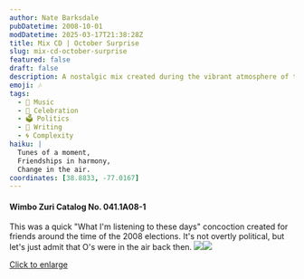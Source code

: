 ```yaml
---
author: Nate Barksdale
pubDatetime: 2008-10-01
modDatetime: 2025-03-17T21:38:28Z
title: Mix CD | October Surprise
slug: mix-cd-october-surprise
featured: false
draft: false
description: A nostalgic mix created during the vibrant atmosphere of the 2008 elections, capturing the spirit of the moment through music.
emoji: 🎶
tags:
  - 🎵 Music
  - 🎉 Celebration
  - 🗳️ Politics
  - 📝 Writing
  - 🌀 Complexity
haiku: |
  Tunes of a moment,  
  Friendships in harmony,  
  Change in the air.
coordinates: [38.8833, -77.0167]
---
```


#### Wimbo Zuri Catalog No. 041.1A08-1

This was a quick "What I'm listening to these days" concoction created for friends around the time of the 2008 elections. It's not overtly political, but let's just admit that O's were in the air back then. [![](@assets/images/october_260.jpg)](@assets/images/october_530.jpg)[![](@assets/images/october2_260.jpg)](@assets/images/october2_530.jpg)

[Click to enlarge](@assets/images/october_530.jpg)
